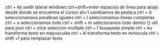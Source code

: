 ctrl + kb swith lateral windows
ctrl+shift+enter espacios de linea para abajo desde donde se encuentra el cursor
alt+1 cambiamos de pesta;a
ctrl + d seleccionamaos paralbras iguales
ctrl + l seleccionamos lineas completas
ctrl + a seleccionamos todo
ctrl + shift + m selecionamos todo dentro {} util para json
ctrl + click seleccion multiple
ctrl + f busqueda simple
ctrl + ku transforma texto en mayusculas
ctrl + kl transforma texto en miniscula
ctrl + shift +f para remplazar texto
